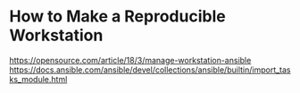# How to Make a Reproducible Workstation

https://opensource.com/article/18/3/manage-workstation-ansible
https://docs.ansible.com/ansible/devel/collections/ansible/builtin/import_tasks_module.html
